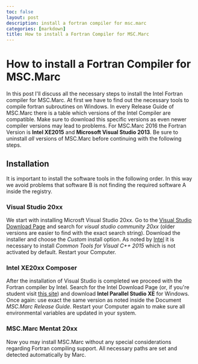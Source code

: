 ```yaml
---
toc: false
layout: post
description: install a fortran compiler for msc.marc
categories: [markdown]
title: How to install a Fortran Compiler for MSC.Marc
---
```


# How to install a Fortran Compiler for MSC.Marc

In this post I'll discuss all the necessary steps to install the Intel Fortran compiler for MSC.Marc. At first we have to find out the necessary tools to compile fortran subroutines on Windows. In every Release Guide of MSC.Marc there is a table which versions of the Intel Compiler are compatible. Make sure to download this specific versions as even newer compiler versions may lead to problems. For MSC.Marc 2016 the Fortran Version is **Intel XE2015** and **Microsoft Visual Studio 2013**. Be sure to uninstall *all* versions of MSC.Marc before continuing with the following steps.

## Installation
It is important to install the software tools in the following order. In this way we avoid problems that software B is not finding the required software A inside the registry.

### Visual Studio 20xx
We start with installing Microsft Visual Studio 20xx. Go to the [Visual Studio Download Page](https://my.visualstudio.com/Downloads) and search for *visual studio community 20xx* (older versions are easier to find with the exact search string). Download the installer and choose the *Custom* install option. As noted by [Intel](https://software.intel.com/en-us/articles/installing-visual-studio-2015-for-use-with-intel-compilers) it is necessary to install *Common Tools for Visual C++ 2015* which is not activated by default. Restart your Computer.

### Intel XE20xx Composer
After the installation of Visual Studio is completed we proceed with the Fortran compiler by Intel. Search for the Intel Download Page (or, if you're student visit [this site](https://software.intel.com/en-us/qualify-for-free-software/student)) and download **Intel Parallel Studio XE** for Windows. Once again: use exact the same version as noted inside the Document *MSC.Marc Release Guide*. Restart your Computer again to make sure all environmental variables are updated in your system.

### MSC.Marc Mentat 20xx
Now you may install MSC.Marc without any special considerations regarding Fortran compiling support. All necessary paths are set and detected automatically by Marc.
